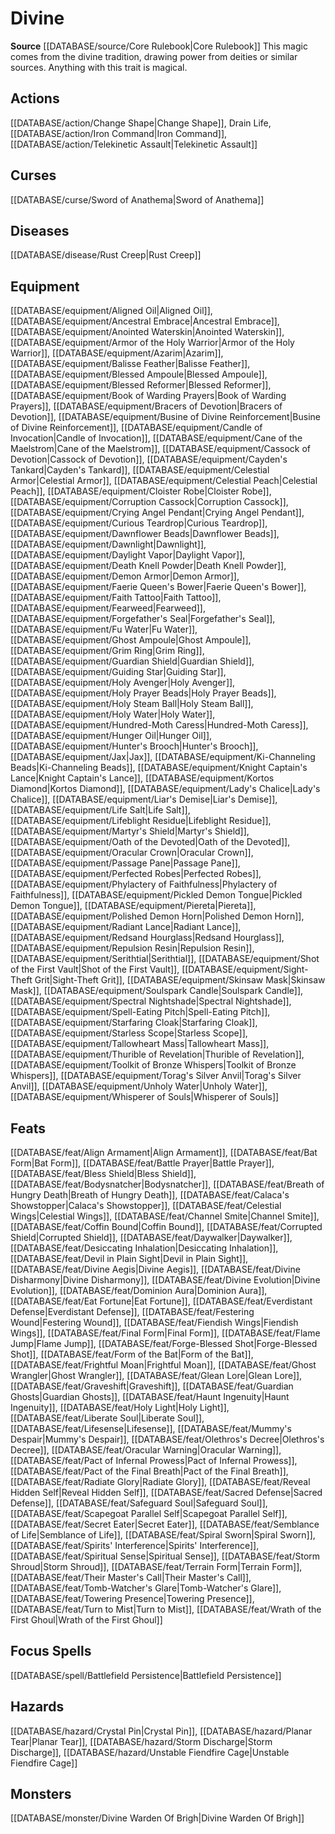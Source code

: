 ﻿---
id: '48'
name: Divine
rarity: Common
source: '[[DATABASE/source/Core Rulebook|Core Rulebook]]'
trait:
- Divine
type: Trait

---
# Divine

**Source** [[DATABASE/source/Core Rulebook|Core Rulebook]] 
This magic comes from the divine tradition, drawing power from deities or similar sources. Anything with this trait is magical.

## Actions

[[DATABASE/action/Change Shape|Change Shape]], Drain Life, [[DATABASE/action/Iron Command|Iron Command]], [[DATABASE/action/Telekinetic Assault|Telekinetic Assault]]

## Curses

[[DATABASE/curse/Sword of Anathema|Sword of Anathema]]

## Diseases

[[DATABASE/disease/Rust Creep|Rust Creep]]

## Equipment

[[DATABASE/equipment/Aligned Oil|Aligned Oil]], [[DATABASE/equipment/Ancestral Embrace|Ancestral Embrace]], [[DATABASE/equipment/Anointed Waterskin|Anointed Waterskin]], [[DATABASE/equipment/Armor of the Holy Warrior|Armor of the Holy Warrior]], [[DATABASE/equipment/Azarim|Azarim]], [[DATABASE/equipment/Balisse Feather|Balisse Feather]], [[DATABASE/equipment/Blessed Ampoule|Blessed Ampoule]], [[DATABASE/equipment/Blessed Reformer|Blessed Reformer]], [[DATABASE/equipment/Book of Warding Prayers|Book of Warding Prayers]], [[DATABASE/equipment/Bracers of Devotion|Bracers of Devotion]], [[DATABASE/equipment/Busine of Divine Reinforcement|Busine of Divine Reinforcement]], [[DATABASE/equipment/Candle of Invocation|Candle of Invocation]], [[DATABASE/equipment/Cane of the Maelstrom|Cane of the Maelstrom]], [[DATABASE/equipment/Cassock of Devotion|Cassock of Devotion]], [[DATABASE/equipment/Cayden's Tankard|Cayden's Tankard]], [[DATABASE/equipment/Celestial Armor|Celestial Armor]], [[DATABASE/equipment/Celestial Peach|Celestial Peach]], [[DATABASE/equipment/Cloister Robe|Cloister Robe]], [[DATABASE/equipment/Corruption Cassock|Corruption Cassock]], [[DATABASE/equipment/Crying Angel Pendant|Crying Angel Pendant]], [[DATABASE/equipment/Curious Teardrop|Curious Teardrop]], [[DATABASE/equipment/Dawnflower Beads|Dawnflower Beads]], [[DATABASE/equipment/Dawnlight|Dawnlight]], [[DATABASE/equipment/Daylight Vapor|Daylight Vapor]], [[DATABASE/equipment/Death Knell Powder|Death Knell Powder]], [[DATABASE/equipment/Demon Armor|Demon Armor]], [[DATABASE/equipment/Faerie Queen's Bower|Faerie Queen's Bower]], [[DATABASE/equipment/Faith Tattoo|Faith Tattoo]], [[DATABASE/equipment/Fearweed|Fearweed]], [[DATABASE/equipment/Forgefather's Seal|Forgefather's Seal]], [[DATABASE/equipment/Fu Water|Fu Water]], [[DATABASE/equipment/Ghost Ampoule|Ghost Ampoule]], [[DATABASE/equipment/Grim Ring|Grim Ring]], [[DATABASE/equipment/Guardian Shield|Guardian Shield]], [[DATABASE/equipment/Guiding Star|Guiding Star]], [[DATABASE/equipment/Holy Avenger|Holy Avenger]], [[DATABASE/equipment/Holy Prayer Beads|Holy Prayer Beads]], [[DATABASE/equipment/Holy Steam Ball|Holy Steam Ball]], [[DATABASE/equipment/Holy Water|Holy Water]], [[DATABASE/equipment/Hundred-Moth Caress|Hundred-Moth Caress]], [[DATABASE/equipment/Hunger Oil|Hunger Oil]], [[DATABASE/equipment/Hunter's Brooch|Hunter's Brooch]], [[DATABASE/equipment/Jax|Jax]], [[DATABASE/equipment/Ki-Channeling Beads|Ki-Channeling Beads]], [[DATABASE/equipment/Knight Captain's Lance|Knight Captain's Lance]], [[DATABASE/equipment/Kortos Diamond|Kortos Diamond]], [[DATABASE/equipment/Lady's Chalice|Lady's Chalice]], [[DATABASE/equipment/Liar's Demise|Liar's Demise]], [[DATABASE/equipment/Life Salt|Life Salt]], [[DATABASE/equipment/Lifeblight Residue|Lifeblight Residue]], [[DATABASE/equipment/Martyr's Shield|Martyr's Shield]], [[DATABASE/equipment/Oath of the Devoted|Oath of the Devoted]], [[DATABASE/equipment/Oracular Crown|Oracular Crown]], [[DATABASE/equipment/Passage Pane|Passage Pane]], [[DATABASE/equipment/Perfected Robes|Perfected Robes]], [[DATABASE/equipment/Phylactery of Faithfulness|Phylactery of Faithfulness]], [[DATABASE/equipment/Pickled Demon Tongue|Pickled Demon Tongue]], [[DATABASE/equipment/Piereta|Piereta]], [[DATABASE/equipment/Polished Demon Horn|Polished Demon Horn]], [[DATABASE/equipment/Radiant Lance|Radiant Lance]], [[DATABASE/equipment/Redsand Hourglass|Redsand Hourglass]], [[DATABASE/equipment/Repulsion Resin|Repulsion Resin]], [[DATABASE/equipment/Serithtial|Serithtial]], [[DATABASE/equipment/Shot of the First Vault|Shot of the First Vault]], [[DATABASE/equipment/Sight-Theft Grit|Sight-Theft Grit]], [[DATABASE/equipment/Skinsaw Mask|Skinsaw Mask]], [[DATABASE/equipment/Soulspark Candle|Soulspark Candle]], [[DATABASE/equipment/Spectral Nightshade|Spectral Nightshade]], [[DATABASE/equipment/Spell-Eating Pitch|Spell-Eating Pitch]], [[DATABASE/equipment/Starfaring Cloak|Starfaring Cloak]], [[DATABASE/equipment/Starless Scope|Starless Scope]], [[DATABASE/equipment/Tallowheart Mass|Tallowheart Mass]], [[DATABASE/equipment/Thurible of Revelation|Thurible of Revelation]], [[DATABASE/equipment/Toolkit of Bronze Whispers|Toolkit of Bronze Whispers]], [[DATABASE/equipment/Torag's Silver Anvil|Torag's Silver Anvil]], [[DATABASE/equipment/Unholy Water|Unholy Water]], [[DATABASE/equipment/Whisperer of Souls|Whisperer of Souls]]

## Feats

[[DATABASE/feat/Align Armament|Align Armament]], [[DATABASE/feat/Bat Form|Bat Form]], [[DATABASE/feat/Battle Prayer|Battle Prayer]], [[DATABASE/feat/Bless Shield|Bless Shield]], [[DATABASE/feat/Bodysnatcher|Bodysnatcher]], [[DATABASE/feat/Breath of Hungry Death|Breath of Hungry Death]], [[DATABASE/feat/Calaca's Showstopper|Calaca's Showstopper]], [[DATABASE/feat/Celestial Wings|Celestial Wings]], [[DATABASE/feat/Channel Smite|Channel Smite]], [[DATABASE/feat/Coffin Bound|Coffin Bound]], [[DATABASE/feat/Corrupted Shield|Corrupted Shield]], [[DATABASE/feat/Daywalker|Daywalker]], [[DATABASE/feat/Desiccating Inhalation|Desiccating Inhalation]], [[DATABASE/feat/Devil in Plain Sight|Devil in Plain Sight]], [[DATABASE/feat/Divine Aegis|Divine Aegis]], [[DATABASE/feat/Divine Disharmony|Divine Disharmony]], [[DATABASE/feat/Divine Evolution|Divine Evolution]], [[DATABASE/feat/Dominion Aura|Dominion Aura]], [[DATABASE/feat/Eat Fortune|Eat Fortune]], [[DATABASE/feat/Everdistant Defense|Everdistant Defense]], [[DATABASE/feat/Festering Wound|Festering Wound]], [[DATABASE/feat/Fiendish Wings|Fiendish Wings]], [[DATABASE/feat/Final Form|Final Form]], [[DATABASE/feat/Flame Jump|Flame Jump]], [[DATABASE/feat/Forge-Blessed Shot|Forge-Blessed Shot]], [[DATABASE/feat/Form of the Bat|Form of the Bat]], [[DATABASE/feat/Frightful Moan|Frightful Moan]], [[DATABASE/feat/Ghost Wrangler|Ghost Wrangler]], [[DATABASE/feat/Glean Lore|Glean Lore]], [[DATABASE/feat/Graveshift|Graveshift]], [[DATABASE/feat/Guardian Ghosts|Guardian Ghosts]], [[DATABASE/feat/Haunt Ingenuity|Haunt Ingenuity]], [[DATABASE/feat/Holy Light|Holy Light]], [[DATABASE/feat/Liberate Soul|Liberate Soul]], [[DATABASE/feat/Lifesense|Lifesense]], [[DATABASE/feat/Mummy's Despair|Mummy's Despair]], [[DATABASE/feat/Olethros's Decree|Olethros's Decree]], [[DATABASE/feat/Oracular Warning|Oracular Warning]], [[DATABASE/feat/Pact of Infernal Prowess|Pact of Infernal Prowess]], [[DATABASE/feat/Pact of the Final Breath|Pact of the Final Breath]], [[DATABASE/feat/Radiate Glory|Radiate Glory]], [[DATABASE/feat/Reveal Hidden Self|Reveal Hidden Self]], [[DATABASE/feat/Sacred Defense|Sacred Defense]], [[DATABASE/feat/Safeguard Soul|Safeguard Soul]], [[DATABASE/feat/Scapegoat Parallel Self|Scapegoat Parallel Self]], [[DATABASE/feat/Secret Eater|Secret Eater]], [[DATABASE/feat/Semblance of Life|Semblance of Life]], [[DATABASE/feat/Spiral Sworn|Spiral Sworn]], [[DATABASE/feat/Spirits' Interference|Spirits' Interference]], [[DATABASE/feat/Spiritual Sense|Spiritual Sense]], [[DATABASE/feat/Storm Shroud|Storm Shroud]], [[DATABASE/feat/Terrain Form|Terrain Form]], [[DATABASE/feat/Their Master's Call|Their Master's Call]], [[DATABASE/feat/Tomb-Watcher's Glare|Tomb-Watcher's Glare]], [[DATABASE/feat/Towering Presence|Towering Presence]], [[DATABASE/feat/Turn to Mist|Turn to Mist]], [[DATABASE/feat/Wrath of the First Ghoul|Wrath of the First Ghoul]]

## Focus Spells

[[DATABASE/spell/Battlefield Persistence|Battlefield Persistence]]

## Hazards

[[DATABASE/hazard/Crystal Pin|Crystal Pin]], [[DATABASE/hazard/Planar Tear|Planar Tear]], [[DATABASE/hazard/Storm Discharge|Storm Discharge]], [[DATABASE/hazard/Unstable Fiendfire Cage|Unstable Fiendfire Cage]]

## Monsters

[[DATABASE/monster/Divine Warden Of Brigh|Divine Warden Of Brigh]]